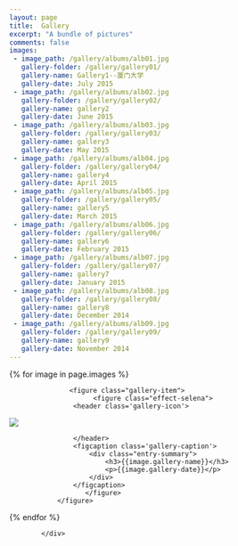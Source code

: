 ```yaml
---
layout: page
title:  Gallery
excerpt: "A bundle of pictures"
comments: false
images:
 - image_path: /gallery/albums/alb01.jpg
   gallery-folder: /gallery/gallery01/
   gallery-name: Gallery1--厦门大学
   gallery-date: July 2015
 - image_path: /gallery/albums/alb02.jpg
   gallery-folder: /gallery/gallery02/
   gallery-name: gallery2
   gallery-date: June 2015
 - image_path: /gallery/albums/alb03.jpg
   gallery-folder: /gallery/gallery03/
   gallery-name: gallery3
   gallery-date: May 2015
 - image_path: /gallery/albums/alb04.jpg
   gallery-folder: /gallery/gallery04/
   gallery-name: gallery4
   gallery-date: April 2015
 - image_path: /gallery/albums/alb05.jpg
   gallery-folder: /gallery/gallery05/
   gallery-name: gallery5
   gallery-date: March 2015
 - image_path: /gallery/albums/alb06.jpg
   gallery-folder: /gallery/gallery06/
   gallery-name: gallery6
   gallery-date: February 2015
 - image_path: /gallery/albums/alb07.jpg
   gallery-folder: /gallery/gallery07/
   gallery-name: gallery7
   gallery-date: January 2015
 - image_path: /gallery/albums/alb08.jpg
   gallery-folder: /gallery/gallery08/
   gallery-name: gallery8
   gallery-date: December 2014
 - image_path: /gallery/albums/alb09.jpg
   gallery-folder: /gallery/gallery09/
   gallery-name: gallery9
   gallery-date: November 2014
---
```

<!--
<figure class= "3" >
    {% for image in page.images %}
    <figcaption>
    <h3 style="color=#987cb9">{{image.gallery-name}}</h3>
    <p>{{image.gallery-date}}</p>
    </figcaption>
    <a href="{{ site.url }}{{ site.baseurl }}{{ image.gallery-folder }}">
    <img src="{{ site.url }}{{ site.baseurl }}{{ image.image_path }}">
    </a>
    <br>
    <hr style="FILTER: progid:DXImageTransform.Microsoft.Shadow(color:#987cb9,direction:145,strength:35); width=80%; color=#987cb9; SIZE=5">

      {% endfor %}
</figure>

 -->

<div class="gallery masonry-gallery">

{% for image in page.images %}  	

	               <figure class="gallery-item">
                         <figure class="effect-selena">
					<header class='gallery-icon'>

<a href="{{ site.url }}{{ site.baseurl }}{{ image.gallery-folder }}">
<img src="{{ site.url }}{{ site.baseurl }}{{ image.image_path }}"></a>

					</header>
					<figcaption class='gallery-caption'>
						<div class="entry-summary">
							<h3>{{image.gallery-name}}</h3>
							<p>{{image.gallery-date}}</p>
						</div>
					</figcaption>
                       </figure>
				</figure>

{% endfor %}		

			</div>
           
